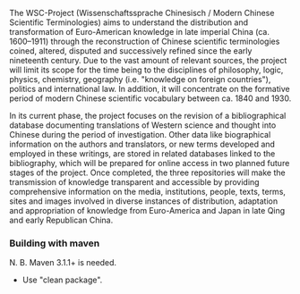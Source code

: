 The WSC-Project (Wissenschaftssprache Chinesisch / Modern Chinese Scientific Terminologies) aims to understand the distribution and transformation of Euro-American knowledge
in late imperial China (ca. 1600–1911) through the reconstruction of Chinese scientific terminologies coined, altered, disputed and successively refined since the early
nineteenth century. Due to the vast amount of relevant sources, the project will limit its scope for the time being to the disciplines of philosophy, logic, physics,
chemistry, geography (i.e. "knowledge on foreign countries"), politics and international law. In addition, it will concentrate on the formative period of modern Chinese
scientific vocabulary between ca. 1840 and 1930.

In its current phase, the project focuses on the revision of a bibliographical database documenting translations of Western science and thought into Chinese during the
period of investigation. Other data like biographical information on the authors and translators, or new terms developed and employed in these writings, are stored in
related databases linked to the bibliography, which will be prepared for online access in two planned future stages of the project. Once completed, the three repositories
will make the transmission of knowledge transparent and accessible by providing comprehensive information on the media, institutions, people, texts, terms, sites and images
involved in diverse instances of distribution, adaptation and appropriation of knowledge from Euro-America and Japan in late Qing and early Republican China.

### Building with maven
N. B.  Maven 3.1.1+ is needed.
  
* Use "clean package".
